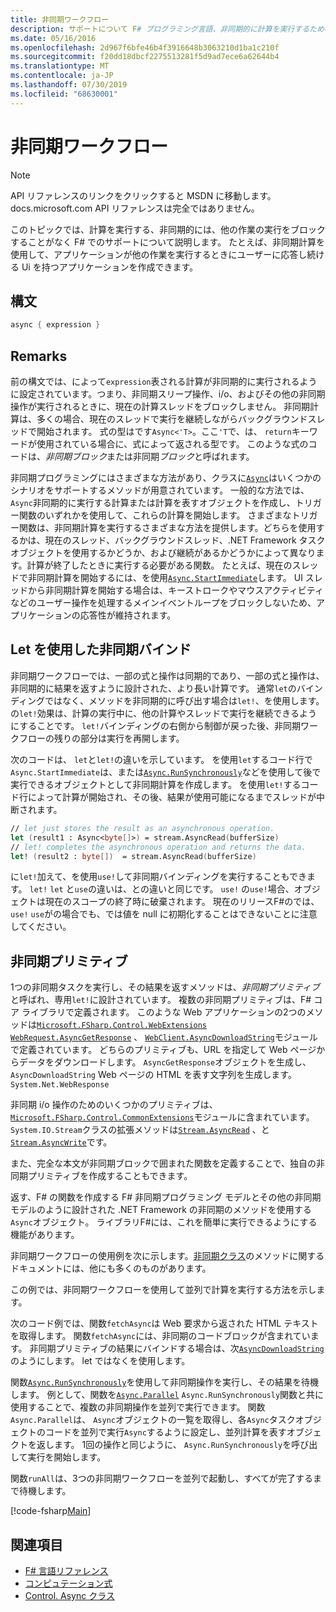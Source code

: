 ```yaml
---
title: 非同期ワークフロー
description: サポートについて F# プログラミング言語、非同期的に計算を実行するための他の作業の実行をブロックせずに実行します。
ms.date: 05/16/2016
ms.openlocfilehash: 2d967f6bfe46b4f3916648b3063210d1ba1c210f
ms.sourcegitcommit: f20dd18dbcf2275513281f5d9ad7ece6a62644b4
ms.translationtype: MT
ms.contentlocale: ja-JP
ms.lasthandoff: 07/30/2019
ms.locfileid: "68630001"
---
```

# <a name="asynchronous-workflows"></a>非同期ワークフロー

> [!NOTE]
> API リファレンスのリンクをクリックすると MSDN に移動します。  docs.microsoft.com API リファレンスは完全ではありません。

このトピックでは、計算を実行する、非同期的には、他の作業の実行をブロックすることがなく F# でのサポートについて説明します。 たとえば、非同期計算を使用して、アプリケーションが他の作業を実行するときにユーザーに応答し続ける Ui を持つアプリケーションを作成できます。

## <a name="syntax"></a>構文

```fsharp
async { expression }
```

## <a name="remarks"></a>Remarks

前の構文では、によって`expression`表される計算が非同期的に実行されるように設定されています。つまり、非同期スリープ操作、i/o、およびその他の非同期操作が実行されるときに、現在の計算スレッドをブロックしません。 非同期計算は、多くの場合、現在のスレッドで実行を継続しながらバックグラウンドスレッドで開始されます。 式の型はです`Async<'T>`。ここ`'T`で、は、 `return`キーワードが使用されている場合に、式によって返される型です。 このような式のコードは、*非同期ブロック*または非同期*ブロック*と呼ばれます。

非同期プログラミングにはさまざまな方法があり、クラスに[`Async`](https://msdn.microsoft.com/library/03eb4d12-a01a-4565-a077-5e83f17cf6f7)はいくつかのシナリオをサポートするメソッドが用意されています。 一般的な方法では、 `Async`非同期的に実行する計算または計算を表すオブジェクトを作成し、トリガー関数のいずれかを使用して、これらの計算を開始します。 さまざまなトリガー関数は、非同期計算を実行するさまざまな方法を提供します。どちらを使用するかは、現在のスレッド、バックグラウンドスレッド、.NET Framework タスクオブジェクトを使用するかどうか、および継続があるかどうかによって異なります。計算が終了したときに実行する必要がある関数。 たとえば、現在のスレッドで非同期計算を開始するには、を使用[`Async.StartImmediate`](https://msdn.microsoft.com/library/2f71d1cc-187f-48cf-ac66-e7fda41c46e3)します。 UI スレッドから非同期計算を開始する場合は、キーストロークやマウスアクティビティなどのユーザー操作を処理するメインイベントループをブロックしないため、アプリケーションの応答性が維持されます。

## <a name="asynchronous-binding-by-using-let"></a>Let を使用した非同期バインド

非同期ワークフローでは、一部の式と操作は同期的であり、一部の式と操作は、非同期的に結果を返すように設計された、より長い計算です。 通常`let`のバインディングではなく、メソッドを非同期的に呼び出す場合は`let!`、を使用します。 の`let!`効果は、計算の実行中に、他の計算やスレッドで実行を継続できるようにすることです。 `let!`バインディングの右側から制御が戻った後、非同期ワークフローの残りの部分は実行を再開します。

次のコードは、 `let`と`let!`の違いを示しています。 を使用`let`するコード行で`Async.StartImmediate`は、または[`Async.RunSynchronously`](https://msdn.microsoft.com/library/0a6663a9-50f2-4d38-8bf3-cefd1a51fd6b)などを使用して後で実行できるオブジェクトとして非同期計算を作成します。 を使用`let!`するコード行によって計算が開始され、その後、結果が使用可能になるまでスレッドが中断されます。

```fsharp
// let just stores the result as an asynchronous operation.
let (result1 : Async<byte[]>) = stream.AsyncRead(bufferSize)
// let! completes the asynchronous operation and returns the data.
let! (result2 : byte[])  = stream.AsyncRead(bufferSize)
```

に`let!`加えて、を使用`use!`して非同期バインディングを実行することもできます。 `let!` `let` と`use`の違いは、との違いと同じです。 `use!` の`use!`場合、オブジェクトは現在のスコープの終了時に破棄されます。 現在のリリースF#のでは、 `use!` `use`がの場合でも、では値を null に初期化することはできないことに注意してください。

## <a name="asynchronous-primitives"></a>非同期プリミティブ

1つの非同期タスクを実行し、その結果を返すメソッドは、*非同期プリミティブ*と呼ばれ、専用`let!`に設計されています。 複数の非同期プリミティブは、F# コア ライブラリで定義されます。 このような Web アプリケーションの2つのメソッドは[`Microsoft.FSharp.Control.WebExtensions`](https://msdn.microsoft.com/library/95ef17bc-ee3f-44ba-8a11-c90fcf4cf003) [`WebRequest.AsyncGetResponse`](https://msdn.microsoft.com/library/09a60c31-e6e2-4b5c-ad23-92a86e50060c) 、 [`WebClient.AsyncDownloadString`](https://msdn.microsoft.com/library/8a85a9b7-f712-4cac-a0ce-0a797f8ea32a)モジュールで定義されています。 どちらのプリミティブも、URL を指定して Web ページからデータをダウンロードします。 `AsyncGetResponse`オブジェクトを生成し、 `AsyncDownloadString` Web ページの HTML を表す文字列を生成します。 `System.Net.WebResponse`

非同期 i/o 操作のためのいくつかのプリミティブは、 [`Microsoft.FSharp.Control.CommonExtensions`](https://msdn.microsoft.com/library/2edb67cb-6814-4a30-849f-b6dbdd042396)モジュールに含まれています。 `System.IO.Stream`クラスの拡張メソッドは[`Stream.AsyncRead`](https://msdn.microsoft.com/library/85698aaa-bdda-47e6-abed-3730f59fda5e) 、と[`Stream.AsyncWrite`](https://msdn.microsoft.com/library/1b0a2751-e42a-47e1-bd27-020224adc618)です。

また、完全な本文が非同期ブロックで囲まれた関数を定義することで、独自の非同期プリミティブを作成することもできます。

返す、F# の関数を作成する F# 非同期プログラミング モデルとその他の非同期モデルのように設計された .NET Framework の非同期のメソッドを使用する`Async`オブジェクト。 ライブラリF#には、これを簡単に実行できるようにする機能があります。

非同期ワークフローの使用例を次に示します。[非同期クラス](https://msdn.microsoft.com/library/03eb4d12-a01a-4565-a077-5e83f17cf6f7)のメソッドに関するドキュメントには、他にも多くのものがあります。

この例では、非同期ワークフローを使用して並列で計算を実行する方法を示します。

次のコード例では、関数`fetchAsync`は Web 要求から返された HTML テキストを取得します。 関数`fetchAsync`には、非同期のコードブロックが含まれています。 非同期プリミティブの結果にバインドする場合は、次[`AsyncDownloadString`](https://msdn.microsoft.com/library/8a85a9b7-f712-4cac-a0ce-0a797f8ea32a)のようにします。 let ではなくを使用します。

関数[`Async.RunSynchronously`](https://msdn.microsoft.com/library/0a6663a9-50f2-4d38-8bf3-cefd1a51fd6b)を使用して非同期操作を実行し、その結果を待機します。 例として、関数を[`Async.Parallel`](https://msdn.microsoft.com/library/aa9b0355-2d55-4858-b943-cbe428de9dc4) `Async.RunSynchronously`関数と共に使用することで、複数の非同期操作を並列で実行できます。 関数`Async.Parallel`は、 `Async`オブジェクトの一覧を取得し、各`Async`タスクオブジェクトのコードを並列で実行`Async`するように設定し、並列計算を表すオブジェクトを返します。 1回の操作と同じように、 `Async.RunSynchronously`を呼び出して実行を開始します。

関数`runAll`は、3つの非同期ワークフローを並列で起動し、すべてが完了するまで待機します。

[!code-fsharp[Main](~/samples/snippets/fsharp/lang-ref-2/snippet8003.fs)]

## <a name="see-also"></a>関連項目

- [F# 言語リファレンス](index.md)
- [コンピュテーション式](computation-expressions.md)
- [Control. Async クラス](https://msdn.microsoft.com/visualfsharpdocs/conceptual/control.async-class-%5bfsharp%5d)
